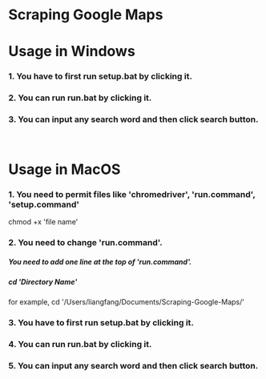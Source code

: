 Scraping Google Maps
====================

<h1> Usage in Windows </h1>
<h3>1. You have to first run setup.bat by clicking it.</h3>
<h3>2. You can run run.bat by clicking it. </h3>
<h3>3. You can input any search word and then click search button. </h3>
<br>
<h1> Usage in MacOS </h1>
<h3> 1. You need to permit files like 'chromedriver', 'run.command', 'setup.command' </h3>
<p>chmod +x 'file name'</p>
<h3> 2. You need to change 'run.command'. </h3>
<h5>You need to add one line at the top of 'run.command'.</h5>
<h5>cd 'Directory Name'</h5>
<p>for example, cd '/Users/liangfang/Documents/Scraping-Google-Maps/'</p>
<h3>3. You have to first run setup.bat by clicking it.</h3>
<h3>4. You can run run.bat by clicking it. </h3>
<h3>5. You can input any search word and then click search button. </h3>



